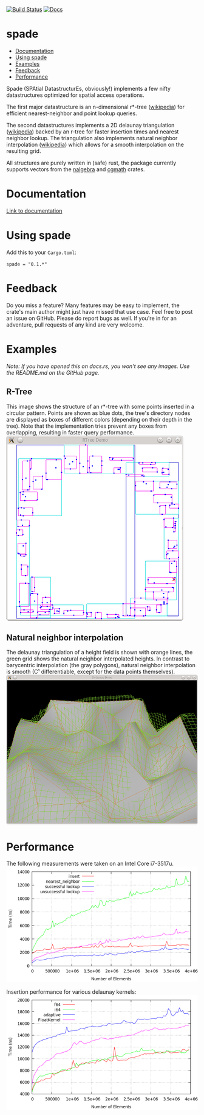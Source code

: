 [![Build Status](https://travis-ci.org/Stoeoef/spade.svg?branch=master)](https://travis-ci.org/Stoeoef/spade)
[![Docs](https://docs.rs/spade/badge.svg)](https://docs.rs/spade/0.1.0/spade/)
# spade

 * [Documentation](https://stoeoef.github.io/spade/)
 * [Using spade](#using-spade)
 * [Examples](#examples)
 * [Feedback](#feedback)
 * [Performance](#performance)

Spade (SPAtial DatastructurEs, obviously!) implements a few nifty datastructures optimized for spatial access operations.

The first major datastructure is an n-dimensional r*-tree ([wikipedia](https://en.wikipedia.org/wiki/R*_tree)) for efficient nearest-neighbor and point lookup queries.

The second datastructures implements a 2D delaunay triangulation ([wikipedia](https://en.wikipedia.org/wiki/Delaunay_triangulation)) backed by an r-tree for faster insertion times and nearest neighbor lookup.
The triangulation also implements natural neighbor interpolation ([wikipedia](https://en.wikipedia.org/wiki/Natural_neighbor)) which allows for a smooth interpolation on the resulting grid.

All structures are purely written in (safe) rust, the package currently supports vectors from the [nalgebra](http://nalgebra.org/) and [cgmath](https://github.com/brendanzab/cgmath) crates.

# Documentation
[Link to documentation](https://stoeoef.github.io/spade/)

# Using spade
Add this to your `Cargo.toml`:
```
spade = "0.1.*"
```
# Feedback
Do you miss a feature? Many features may be easy to implement, the crate's main author might just have missed that use case. Feel free to post an issue on GitHub. Please do report bugs as well. If you're in for an adventure, pull requests of any kind are very welcome.

# Examples
_Note: If you have opened this on docs.rs, you won't see any images. Use the README.md on the GitHub page._
## R-Tree
This image shows the structure of an r*-tree with some points inserted in a circular pattern.
Points are shown as blue dots, the tree's directory nodes are displayed as boxes of different colors (depending on their depth in the tree).
Note that the implementation tries prevent any boxes from overlapping, resulting in faster query performance.
![An example R-Tree with a few inserted points](/images/rtree_demo.png?raw=true)

## Natural neighbor interpolation
The delaunay triangulation of a height field is shown with orange lines, the green grid shows the natural neighbor interpolated heights. In contrast to barycentric interpolation (the gray polygons), natural neighbor interpolation is smooth (C¹ differentiable, except for the data points themselves).
![Delaunay triangulation with a grid showing interpolated values](/images/nninterpolation.png?raw=true)

# Performance
The following measurements were taken on an Intel Core i7-3517u.
![Performance of opererations on the r-tree implementation](/images/rtree_analysis.png?raw_true)

Insertion performance for various delaunay kernels:
![Performance of opererations on the r-tree implementation](/images/delaunay_analysis.png?raw_true)
